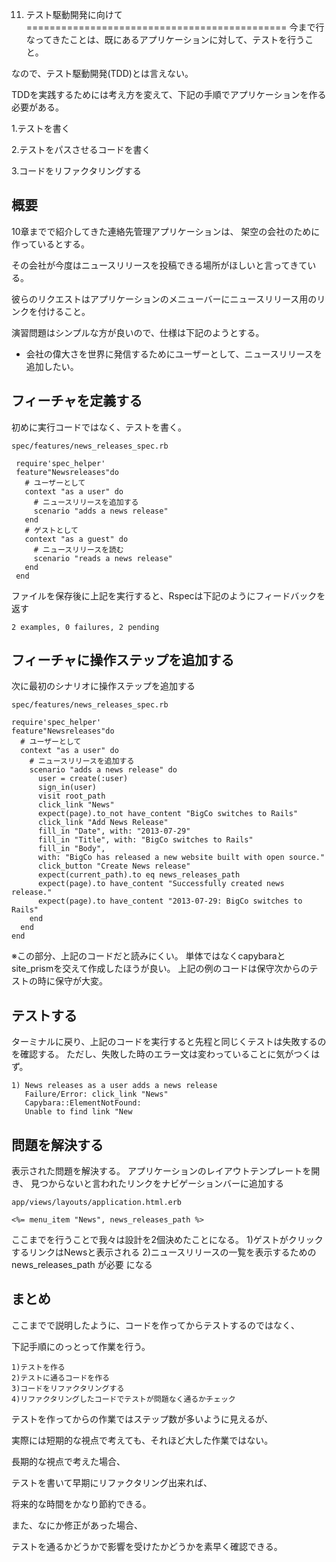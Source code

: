 11. テスト駆動開発に向けて 
=============================================
今まで行なってきたことは、既にあるアプリケーションに対して、テストを行うこと。

なので、テスト駆動開発(TDD)とは言えない。

TDDを実践するためには考え方を変えて、下記の手順でアプリケーションを作る必要がある。

1.テストを書く

2.テストをパスさせるコードを書く

3.コードをリファクタリングする

概要
---------------------------------------------
10章までで紹介してきた連絡先管理アプリケーションは、
架空の会社のために作っているとする。

その会社が今度はニュースリリースを投稿できる場所がほしいと言ってきている。

彼らのリクエストはアプリケーションのメニューバーにニュースリリース用のリンクを付けること。

演習問題はシンプルな方が良いので、仕様は下記のようとする。

* 会社の偉大さを世界に発信するためにユーザーとして、ニュースリリースを追加したい。


フィーチャを定義する
--------------------------------------------
初めに実行コードではなく、テストを書く。

`spec/features/news_releases_spec.rb`

     require'spec_helper'
     feature"Newsreleases"do 
       # ユーザーとして
       context "as a user" do
         # ニュースリリースを追加する
         scenario "adds a news release" 
       end
       # ゲストとして
       context "as a guest" do
         # ニュースリリースを読む
         scenario "reads a news release" 
       end
     end

ファイルを保存後に上記を実行すると、Rspecは下記のようにフィードバックを返す

    2 examples, 0 failures, 2 pending


フィーチャに操作ステップを追加する
-------------------------------------------
次に最初のシナリオに操作ステップを追加する

`spec/features/news_releases_spec.rb`

    require'spec_helper'
    feature"Newsreleases"do 
      # ユーザーとして
      context "as a user" do
        # ニュースリリースを追加する 
        scenario "adds a news release" do
          user = create(:user)
          sign_in(user)
          visit root_path
          click_link "News"
          expect(page).to_not have_content "BigCo switches to Rails"
          click_link "Add News Release"
          fill_in "Date", with: "2013-07-29"
          fill_in "Title", with: "BigCo switches to Rails"
          fill_in "Body",
          with: "BigCo has released a new website built with open source."
          click_button "Create News release"
          expect(current_path).to eq news_releases_path
          expect(page).to have_content "Successfully created news release."
          expect(page).to have_content "2013-07-29: BigCo switches to Rails"
        end
      end
    end

※この部分、上記のコードだと読みにくい。
  単体ではなくcapybaraとsite_prismを交えて作成したほうが良い。
  上記の例のコードは保守次からのテストの時に保守が大変。


テストする
----------------------------------------
ターミナルに戻り、上記のコードを実行すると先程と同じくテストは失敗するのを確認する。
ただし、失敗した時のエラー文は変わっていることに気がつくはず。

    1) News releases as a user adds a news release
       Failure/Error: click_link "News"
       Capybara::ElementNotFound:
       Unable to find link "New

問題を解決する
-------------------------------------
表示された問題を解決する。
アプリケーションのレイアウトテンプレートを開き、
見つからないと言われたリンクをナビゲーションバーに追加する

`app/views/layouts/application.html.erb`

    <%= menu_item "News", news_releases_path %>

ここまでを行うことで我々は設計を2個決めたことになる。
1)ゲストがクリックするリンクはNewsと表示される
2)ニュースリリースの一覧を表示するための news_releases_path が必要 になる




まとめ
----------------------------------------------------------------
ここまでで説明したように、コードを作ってからテストするのではなく、

下記手順にのっとって作業を行う。

    1)テストを作る
    2)テストに通るコードを作る
    3)コードをリファクタリングする
    4)リファクタリングしたコードでテストが問題なく通るかチェック

テストを作ってからの作業ではステップ数が多いように見えるが、

実際には短期的な視点で考えても、それほど大した作業ではない。

長期的な視点で考えた場合、

テストを書いて早期にリファクタリング出来れば、

将来的な時間をかなり節約できる。

また、なにか修正があった場合、

テストを通るかどうかで影響を受けたかどうかを素早く確認できる。

